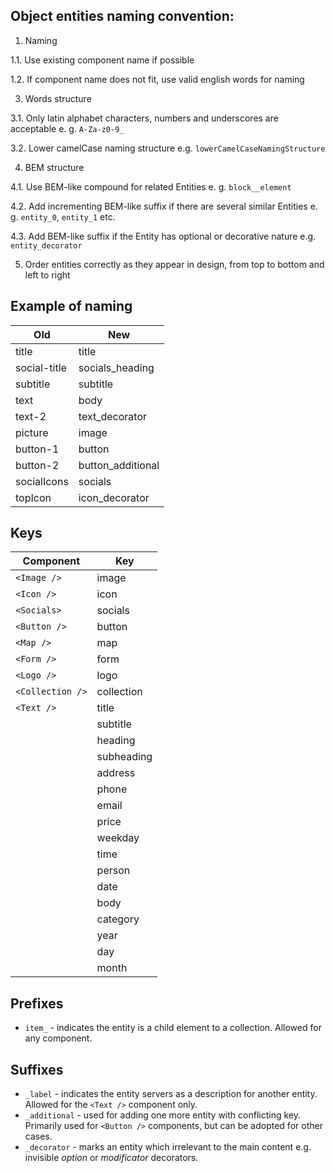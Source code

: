 ## Object entities naming convention:

1. Naming

1.1. Use existing component name if possible

1.2. If component name does not fit, use valid english words for naming

3. Words structure

3.1. Only latin alphabet characters, numbers and underscores are acceptable e. g. `A-Za-z0-9_`

3.2. Lower camelCase naming structure e.g. `lowerCamelCaseNamingStructure`

4. BEM structure

4.1. Use BEM-like compound for related Entities e. g. `block__element`

4.2. Add incrementing BEM-like suffix if there are several similar Entities e. g. `entity_0`, `entity_1` etc.

4.3. Add BEM-like suffix if the Entity has optional or decorative nature e.g. `entity_decorator`

5. Order entities correctly as they appear in design, from top to bottom and left to right

## Example of naming

| Old                    | New                    |
|------------------------|------------------------|
| title                  | title                  |
| social-title           | socials_heading        |
| subtitle               | subtitle               |
| text                   | body                   |
| text-2                 | text_decorator         |
| picture                | image                  |
| button-1               | button                 |
| button-2               | button_additional      |
| socialIcons            | socials                |
| topIcon                | icon_decorator         |

## Keys

| Component         | Key           |
|-------------------|---------------|
|`<Image />`        | image         |
|`<Icon />`         | icon          |
|`<Socials>`        | socials       |
|`<Button />`       | button        |
|`<Map />`          | map           |
|`<Form />`         | form          |
|`<Logo />`         | logo          |
|`<Collection />`   | collection    |
|`<Text />`         | title         |
|                   | subtitle      |
|                   | heading       |
|                   | subheading    |
|                   | address       |
|                   | phone         |
|                   | email         |
|                   | price         |
|                   | weekday       |
|                   | time          |
|                   | person        |
|                   | date          |
|                   | body          |
|                   | category      |
|                   | year          |
|                   | day           |
|                   | month         |

## Prefixes

* `item_` - indicates the entity is a child element to a collection. Allowed for any component.

## Suffixes

* `_label` - indicates the entity servers as a description for another entity. Allowed for the `<Text />` component only.
* `_additional` - used for adding one more entity with conflicting key. Primarily used for `<Button />` components, but can be adopted for other cases.
* `_decorator` - marks an entity which irrelevant to the main content e.g. invisible *option* or *modificator* decorators.
